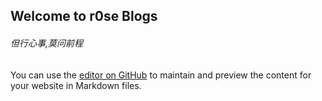 ## Welcome to r0se Blogs
###### 但行心事,莫问前程
You can use the [editor on GitHub](https://github.com/r0se0/blogs/edit/master/README.md) to maintain and preview the content for your website in Markdown files.

